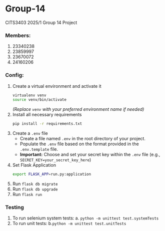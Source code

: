 # Group-14
CITS3403 2025/1 Group 14 Project
### Members:
1. 23340238
2. 23859997
3. 23670072
4. 24160206


### Config:
1. Create a virtual environment and activate it
    ```bash
    virtualenv venv
    source venv/bin/activate
    ```
    *(Replace `venv` with your preferred environment name if needed)*
2. Install all necessary requirements
    ```bash
    pip install -r requirements.txt
    ```
3. Create a `.env` file
    * Create a file named `.env` in the root directory of your project.
    * Populate the `.env` file based on the format provided in the `.env.template` file.
    * **Important:** Choose and set your secret key within the `.env` file (e.g., `SECRET_KEY=your_secret_key_here`)
4. Set Flask Application
    ```bash
    export FLASK_APP=run.py:application
    ```
5. Run `flask db migrate`
6. Run `flask db upgrade`
7. Run `flask run`


### Testing
1. To run selenium system tests:
    a. `python -m unittest test.systemTests`
2. To run unit tests:
    b.`python -m unittest test.unitTests`

